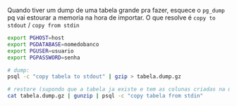 Quando tiver um dump de uma tabela grande pra fazer, esquece o `pg_dump` pq vai estourar a memoria na hora de importar.
O que resolve é `copy to stdout` / `copy from stdin`

```bash
export PGHOST=host
export PGDATABASE=nomedobanco
export PGUSER=usuario
export PGPASSWORD=senha

# dump:
psql -c "copy tabela to stdout" | gzip > tabela.dump.gz

# restore (supondo que a tabela ja existe e tem as colunas criadas na mesma ordem de onde foi tirado o dump)
cat tabela.dump.gz | gunzip | psql -c "copy tabela from stdin"
```
